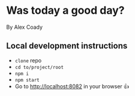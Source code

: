 # Was today a good day?

By Alex Coady

## Local development instructions

- `clone` repo
- `cd to/project/root`
- `npm i`
- `npm start`
- Go to [http://localhost:8082](http://localhost:8082) in your browser :thumbsup:
